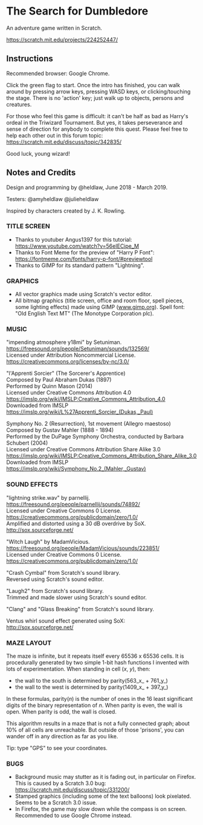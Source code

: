 # The Search for Dumbledore

An adventure game written in Scratch.

https://scratch.mit.edu/projects/224252447/

## Instructions

Recommended browser: Google Chrome.

Click the green flag to start. Once the intro has finished, you can walk around by pressing arrow keys, pressing WASD keys, or clicking/touching the stage. There is no 'action' key; just walk up to objects, persons and creatures.

For those who feel this game is difficult: it can't be half as bad as Harry's ordeal in the Triwizard Tournament. But yes, it takes perseverance and sense of direction for anybody to complete this quest. Please feel free to help each other out in this forum topic:
https://scratch.mit.edu/discuss/topic/342835/

Good luck, young wizard!

## Notes and Credits

Design and programming by @heldlaw, June 2018 - March 2019.

Testers: @amyheldlaw @julieheldlaw

Inspired by characters created by J. K. Rowling.

### TITLE SCREEN

- Thanks to youtuber Angus1397 for this tutorial:
  https://www.youtube.com/watch?v=56eIECipe_M
- Thanks to Font Meme for the preview of "Harry P Font":
  https://fontmeme.com/fonts/harry-p-font/#previewtool
- Thanks to GIMP for its standard pattern "Lightning".

### GRAPHICS

- All vector graphics made using Scratch's vector editor.
- All bitmap graphics (title screen, office and room floor, spell pieces, some lighting effects) made using GIMP (www.gimp.org).
  Spell font: "Old English Text MT" (The Monotype Corporation plc).

### MUSIC

"impending atmosphere y18mi" by Setuniman.   
https://freesound.org/people/Setuniman/sounds/132569/   
Licensed under Attribution Noncommercial License.   
https://creativecommons.org/licenses/by-nc/3.0/

"l'Apprenti Sorcier" (The Sorcerer's Apprentice)   
Composed by Paul Abraham Dukas (1897)   
Performed by Quinn Mason (2014)   
Licensed under Creative Commons Attribution 4.0   
https://imslp.org/wiki/IMSLP:Creative_Commons_Attribution_4.0   
Downloaded from IMSLP   
https://imslp.org/wiki/L%27Apprenti_Sorcier_(Dukas,_Paul)

Symphony No. 2 (Resurrection), 1st movement (Allegro maestoso)   
Composed by Gustav Mahler (1888 - 1894)   
Performed by the DuPage Symphony Orchestra, conducted by Barbara Schubert (2004)   
Licensed under Creative Commons Attribution Share Alike 3.0   
https://imslp.org/wiki/IMSLP:Creative_Commons_Attribution_Share_Alike_3.0   
Downloaded from IMSLP   
https://imslp.org/wiki/Symphony_No.2_(Mahler,_Gustav)

### SOUND EFFECTS

"lightning strike.wav" by parnellij.   
https://freesound.org/people/parnellij/sounds/74892/   
Licensed under Creative Commons 0 License.   
https://creativecommons.org/publicdomain/zero/1.0/   
Amplified and distorted using a 30 dB overdrive by SoX.   
http://sox.sourceforge.net/

"Witch Laugh" by MadamVicious.   
https://freesound.org/people/MadamVicious/sounds/223851/   
Licensed under Creative Commons 0 License.   
https://creativecommons.org/publicdomain/zero/1.0/

"Crash Cymbal" from Scratch's sound library.   
Reversed using Scratch's sound editor.

"Laugh2" from Scratch's sound library.   
Trimmed and made slower using Scratch's sound editor.

"Clang" and "Glass Breaking" from Scratch's sound library.

Ventus whirl sound effect generated using SoX:   
http://sox.sourceforge.net/

### MAZE LAYOUT

The maze is infinite, but it repeats itself every 65536 x 65536 cells. It is procedurally generated by two simple 1-bit hash functions I invented with lots of experimentation. When standing in cell (_x_, _y_), then:

- the wall to the south is determined by parity(563_x_ + 761_y_)
- the wall to the west is determined by parity(1409_x_ + 397_y_)

In these formulas, parity(_n_) is the number of ones in the 16 least significant digits of the binary representation of _n_. When parity is even, the wall is open. When parity is odd, the wall is closed.

This algorithm results in a maze that is not a fully connected graph; about 10% of all cells are unreachable. But outside of those 'prisons', you can wander off in any direction as far as you like.

Tip: type "GPS" to see your coordinates.

### BUGS

- Background music may stutter as it is fading out, in particular on Firefox. This is caused by a Scratch 3.0 bug:
  https://scratch.mit.edu/discuss/topic/331200/
- Stamped graphics (including some of the text balloons) look pixelated. Seems to be a Scratch 3.0 issue.
- In Firefox, the game may slow down while the compass is on screen. Recommended to use Google Chrome instead.
